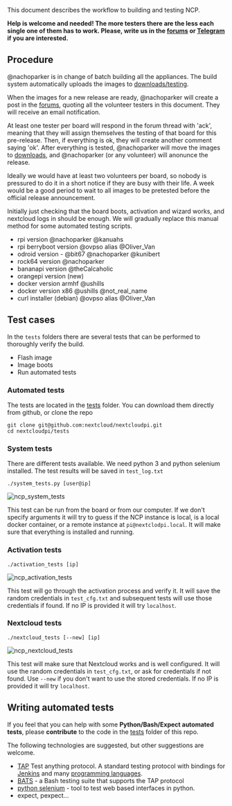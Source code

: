 This document describes the workflow to building and testing NCP.

**Help is welcome and  needed! The more testers there are the less each single one of them has to work. Please, write us in the [forums](https://help.nextcloud.com/c/support/appliances-docker-snappy-vm) or [Telegram](https://t.me/NextCloudPi) if you are interested.**

## Procedure

@nachoparker is in change of batch building all the appliances. The build system automatically uploads the images to [downloads/testing](https://ownyourbits.com/downloads/testing).

When the images for a new release are ready, @nachoparker will create a post in the [forums](https://help.nextcloud.com/c/support/appliances-docker-snappy-vm), quoting all the volunteer testers in this document. They will receive an email notification.

At least one tester per board will respond in the forum thread with 'ack', meaning that they will assign themselves the testing of that board for this pre-release. Then, if everything is ok, they will create another comment saying 'ok'. After everything is tested, @nachoparker will move the images to [downloads](https://ownyourbits.com/downlads), and @nachoparker (or any volunteer) will anonunce the release.

Ideally we would have at least two volunteers per board, so nobody is pressured to do it in a short notice if they are busy with their life. A week would be a good period to wait to all images to be pretested before the official release announcement.

Initially just checking that the board boots, activation and wizard works, and nextcloud logs in should be enough. We will gradually replace this manual method for some automated testing scripts.

- rpi version @nachoparker @kanuahs 
- rpi berryboot version @ovpso alias @Oliver_Van
- odroid version - @bit67 @nachoparker @kunibert
- rock64 version @nachoparker  
- bananapi version @theCalcaholic 
- orangepi version (new)
- docker version armhf @ushills 
- docker version x86 @ushills @not_real_name
- curl installer (debian) @ovpso alias @Oliver_Van

## Test cases

In the `tests` folders there are several tests that can be performed to thoroughly verify the build.

- Flash image
- Image boots
- Run automated tests

### Automated tests

The tests are located in the [tests](https://github.com/nextcloud/nextcloudpi/tree/master/tests) folder. You can download them directly from github, or clone the repo

```
git clone git@github.com:nextcloud/nextcloudpi.git
cd nextcloudpi/tests
```

### System tests

There are different tests available. We need python 3 and python selenium installed. The test results will be saved in `test_log.txt`

```
./system_tests.py [user@ip]
```
![ncp_system_tests](https://user-images.githubusercontent.com/21343324/47269139-58909780-d549-11e8-9686-69122d986b51.png)

This test can be run from the board or from our computer. If we don't specify arguments it will try to guess if the NCP instance is local, is a local docker container, or a remote instance at `pi@nextclodpi.local`. It will make sure that everything is installed and running.

### Activation tests

```
./activation_tests [ip]
```
![ncp_activation_tests](https://user-images.githubusercontent.com/21343324/47269157-95f52500-d549-11e8-8253-9450ef4d2f49.png)

This test will go through the activation process and verify it. It will save the random credentials in `test_cfg.txt` and subsequent tests will use those credentials if found. If no IP is provided it will try `localhost`.

### Nextcloud tests

```
./nextcloud_tests [--new] [ip]
```
![ncp_nextcloud_tests](https://user-images.githubusercontent.com/21343324/47269138-57f80100-d549-11e8-933a-ff37160bc862.png)

This test will make sure that Nextcloud works and is well configured. It will use the random credentials in `test_cfg.txt`, or ask for credentials if not found. Use `--new` if you don't want to use the stored credentials. If no IP is provided it will try `localhost`.

## Writing automated tests

If you feel that you can help with some **Python/Bash/Expect automated tests**, please **contribute** to the code in the [tests](https://github.com/nextcloud/nextcloudpi/tree/master/tests) folder of this repo.

The following technologies are suggested, but other suggestions are welcome.

- [TAP](https://testanything.org) Test anything protocol. A standard testing protocol with bindings for [Jenkins](https://wiki.jenkins.io/display/JENKINS/TAP+Plugin) and many [programming languages](https://testanything.org/producers.html).
- [BATS](https://github.com/sstephenson/bats) - a Bash testing suite that supports the TAP protocol
- [python selenium](https://selenium-python.readthedocs.io/) - tool to test web based interfaces in python.
- expect, pexpect...